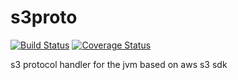 s3proto
=======
[![Build Status](https://travis-ci.org/tsechov/s3proto.svg?branch=master)](https://travis-ci.org/tsechov/s3proto)
[![Coverage Status](https://img.shields.io/coveralls/tsechov/s3proto.svg)](https://coveralls.io/r/tsechov/s3proto)

s3 protocol handler for the jvm based on aws s3 sdk

